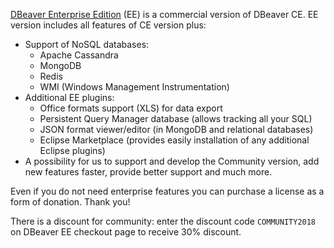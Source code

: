 <a href="https://dbeaver.com">DBeaver Enterprise Edition</a> (EE) is a commercial version of DBeaver CE.
EE version includes all features of CE version plus:

- Support of NoSQL databases:
  - Apache Cassandra
  - MongoDB
  - Redis
  - WMI (Windows Management Instrumentation)
- Additional EE plugins:
  - Office formats support (XLS) for data export
  - Persistent Query Manager database (allows tracking all your SQL)
  - JSON format viewer/editor (in MongoDB and relational databases)
  - Eclipse Marketplace (provides easily installation of any additional Eclipse plugins)
- A possibility for us to support and develop the Community version, add new features faster, provide better support and much more.

Even if you do not need enterprise features you can purchase a license as a form of donation. Thank you!

There is a discount for community: enter the discount code `COMMUNITY2018` on DBeaver EE checkout page to receive 30% discount.